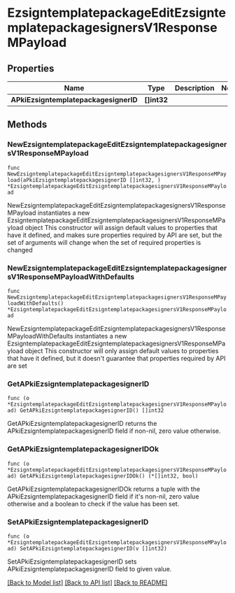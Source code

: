 # EzsigntemplatepackageEditEzsigntemplatepackagesignersV1ResponseMPayload

## Properties

Name | Type | Description | Notes
------------ | ------------- | ------------- | -------------
**APkiEzsigntemplatepackagesignerID** | **[]int32** |  | 

## Methods

### NewEzsigntemplatepackageEditEzsigntemplatepackagesignersV1ResponseMPayload

`func NewEzsigntemplatepackageEditEzsigntemplatepackagesignersV1ResponseMPayload(aPkiEzsigntemplatepackagesignerID []int32, ) *EzsigntemplatepackageEditEzsigntemplatepackagesignersV1ResponseMPayload`

NewEzsigntemplatepackageEditEzsigntemplatepackagesignersV1ResponseMPayload instantiates a new EzsigntemplatepackageEditEzsigntemplatepackagesignersV1ResponseMPayload object
This constructor will assign default values to properties that have it defined,
and makes sure properties required by API are set, but the set of arguments
will change when the set of required properties is changed

### NewEzsigntemplatepackageEditEzsigntemplatepackagesignersV1ResponseMPayloadWithDefaults

`func NewEzsigntemplatepackageEditEzsigntemplatepackagesignersV1ResponseMPayloadWithDefaults() *EzsigntemplatepackageEditEzsigntemplatepackagesignersV1ResponseMPayload`

NewEzsigntemplatepackageEditEzsigntemplatepackagesignersV1ResponseMPayloadWithDefaults instantiates a new EzsigntemplatepackageEditEzsigntemplatepackagesignersV1ResponseMPayload object
This constructor will only assign default values to properties that have it defined,
but it doesn't guarantee that properties required by API are set

### GetAPkiEzsigntemplatepackagesignerID

`func (o *EzsigntemplatepackageEditEzsigntemplatepackagesignersV1ResponseMPayload) GetAPkiEzsigntemplatepackagesignerID() []int32`

GetAPkiEzsigntemplatepackagesignerID returns the APkiEzsigntemplatepackagesignerID field if non-nil, zero value otherwise.

### GetAPkiEzsigntemplatepackagesignerIDOk

`func (o *EzsigntemplatepackageEditEzsigntemplatepackagesignersV1ResponseMPayload) GetAPkiEzsigntemplatepackagesignerIDOk() (*[]int32, bool)`

GetAPkiEzsigntemplatepackagesignerIDOk returns a tuple with the APkiEzsigntemplatepackagesignerID field if it's non-nil, zero value otherwise
and a boolean to check if the value has been set.

### SetAPkiEzsigntemplatepackagesignerID

`func (o *EzsigntemplatepackageEditEzsigntemplatepackagesignersV1ResponseMPayload) SetAPkiEzsigntemplatepackagesignerID(v []int32)`

SetAPkiEzsigntemplatepackagesignerID sets APkiEzsigntemplatepackagesignerID field to given value.



[[Back to Model list]](../README.md#documentation-for-models) [[Back to API list]](../README.md#documentation-for-api-endpoints) [[Back to README]](../README.md)


